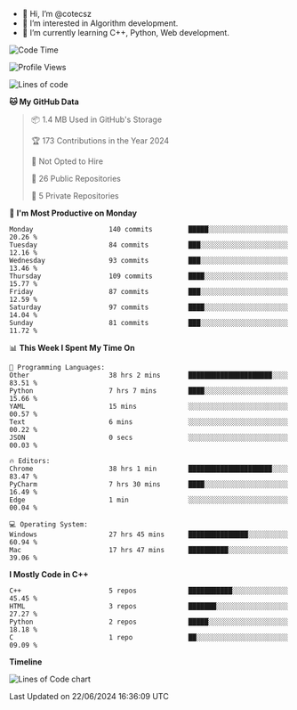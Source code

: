 - 👋 Hi, I’m @cotecsz
- 👀 I’m interested in Algorithm development.
- 🌱 I’m currently learning C++, Python, Web development.

<!---
cotecsz/cotecsz is a ✨ special ✨ repository because its `README.md` (this file) appears on your GitHub profile.
You can click the Preview link to take a look at your changes.
--->

<!--START_SECTION:waka-->
![Code Time](http://img.shields.io/badge/Code%20Time-1%2C237%20hrs%2029%20mins-blue)

![Profile Views](http://img.shields.io/badge/Profile%20Views-7-blue)

![Lines of code](https://img.shields.io/badge/From%20Hello%20World%20I%27ve%20Written-1.2%20million%20lines%20of%20code-blue)

**🐱 My GitHub Data** 

> 📦 1.4 MB Used in GitHub's Storage 
 > 
> 🏆 173 Contributions in the Year 2024
 > 
> 🚫 Not Opted to Hire
 > 
> 📜 26 Public Repositories 
 > 
> 🔑 5 Private Repositories 
 > 
📅 **I'm Most Productive on Monday** 

```text
Monday                   140 commits         █████░░░░░░░░░░░░░░░░░░░░   20.26 % 
Tuesday                  84 commits          ███░░░░░░░░░░░░░░░░░░░░░░   12.16 % 
Wednesday                93 commits          ███░░░░░░░░░░░░░░░░░░░░░░   13.46 % 
Thursday                 109 commits         ████░░░░░░░░░░░░░░░░░░░░░   15.77 % 
Friday                   87 commits          ███░░░░░░░░░░░░░░░░░░░░░░   12.59 % 
Saturday                 97 commits          ████░░░░░░░░░░░░░░░░░░░░░   14.04 % 
Sunday                   81 commits          ███░░░░░░░░░░░░░░░░░░░░░░   11.72 % 
```


📊 **This Week I Spent My Time On** 

```text
💬 Programming Languages: 
Other                    38 hrs 2 mins       █████████████████████░░░░   83.51 % 
Python                   7 hrs 7 mins        ████░░░░░░░░░░░░░░░░░░░░░   15.66 % 
YAML                     15 mins             ░░░░░░░░░░░░░░░░░░░░░░░░░   00.57 % 
Text                     6 mins              ░░░░░░░░░░░░░░░░░░░░░░░░░   00.22 % 
JSON                     0 secs              ░░░░░░░░░░░░░░░░░░░░░░░░░   00.03 % 

🔥 Editors: 
Chrome                   38 hrs 1 min        █████████████████████░░░░   83.47 % 
PyCharm                  7 hrs 30 mins       ████░░░░░░░░░░░░░░░░░░░░░   16.49 % 
Edge                     1 min               ░░░░░░░░░░░░░░░░░░░░░░░░░   00.04 % 

💻 Operating System: 
Windows                  27 hrs 45 mins      ███████████████░░░░░░░░░░   60.94 % 
Mac                      17 hrs 47 mins      ██████████░░░░░░░░░░░░░░░   39.06 % 
```

**I Mostly Code in C++** 

```text
C++                      5 repos             ███████████░░░░░░░░░░░░░░   45.45 % 
HTML                     3 repos             ███████░░░░░░░░░░░░░░░░░░   27.27 % 
Python                   2 repos             █████░░░░░░░░░░░░░░░░░░░░   18.18 % 
C                        1 repo              ██░░░░░░░░░░░░░░░░░░░░░░░   09.09 % 
```



**Timeline**

![Lines of Code chart](https://raw.githubusercontent.com/cotecsz/cotecsz/master/assets/bar_graph.png)


 Last Updated on 22/06/2024 16:36:09 UTC
<!--END_SECTION:waka-->
